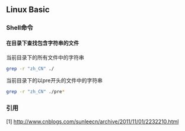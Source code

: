 ## Linux Basic

### Shell命令

#### 在目录下查找包含字符串的文件

当前目录下的所有文件中的字符串

```bash
grep -r "zh_CN" ./
```

当前目录下的以pre开头的文件中的字符串

```bash
grep -r "zh_CN" ./pre*
```

### 引用

[1] http://www.cnblogs.com/sunleecn/archive/2011/11/01/2232210.html
